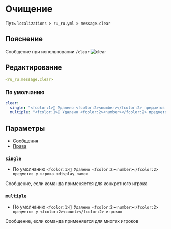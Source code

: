 # Очищение
Путь `localizations > ru_ru.yml > message.clear`

## Пояснение
Сообщение при использовании `/clear`
![clear](/clear.png)

## Редактирование
```yaml
<ru_ru.message.clear>
```

### По умолчанию
```yaml
clear:
  single: "<fcolor:1>🌊 Удалено <fcolor:2><number></fcolor:2> предметов у игрока <display_name>"
  multiple: "<fcolor:1>🌊 Удалено <fcolor:2><number></fcolor:2> предметов у <fcolor:2><count></fcolor:2> игроков"
```

## Параметры

- [Сообщения](/ru/message/clear/)
- [Права](/ru/permission/message/clear/)

### `single`
- По умолчанию `<fcolor:1>🌊 Удалено <fcolor:2><number></fcolor:2> предметов у игрока <display_name>`

Сообщение, если команда применяется для конкретного игрока

### `multiple`
- По умолчанию `<fcolor:1>🌊 Удалено <fcolor:2><number></fcolor:2> предметов у <fcolor:2><count></fcolor:2> игроков`

Сообщение, если команда применяется для многих игроков